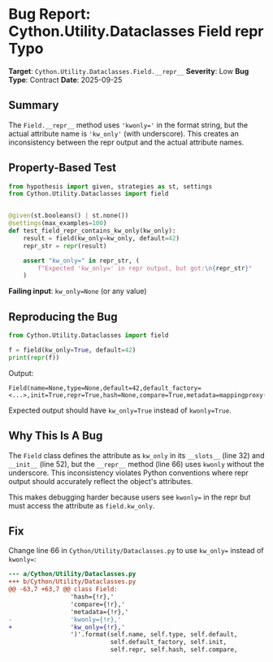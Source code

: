 # Bug Report: Cython.Utility.Dataclasses Field repr Typo

**Target**: `Cython.Utility.Dataclasses.Field.__repr__`
**Severity**: Low
**Bug Type**: Contract
**Date**: 2025-09-25

## Summary

The `Field.__repr__` method uses `'kwonly='` in the format string, but the actual attribute name is `'kw_only'` (with underscore). This creates an inconsistency between the repr output and the actual attribute names.

## Property-Based Test

```python
from hypothesis import given, strategies as st, settings
from Cython.Utility.Dataclasses import field


@given(st.booleans() | st.none())
@settings(max_examples=100)
def test_field_repr_contains_kw_only(kw_only):
    result = field(kw_only=kw_only, default=42)
    repr_str = repr(result)

    assert "kw_only=" in repr_str, (
        f"Expected 'kw_only=' in repr output, but got:\n{repr_str}"
    )
```

**Failing input**: `kw_only=None` (or any value)

## Reproducing the Bug

```python
from Cython.Utility.Dataclasses import field

f = field(kw_only=True, default=42)
print(repr(f))
```

Output:
```
Field(name=None,type=None,default=42,default_factory=<...>,init=True,repr=True,hash=None,compare=True,metadata=mappingproxy({}),kwonly=True,)
```

Expected output should have `kw_only=True` instead of `kwonly=True`.

## Why This Is A Bug

The `Field` class defines the attribute as `kw_only` in its `__slots__` (line 32) and `__init__` (line 52), but the `__repr__` method (line 66) uses `kwonly` without the underscore. This inconsistency violates Python conventions where repr output should accurately reflect the object's attributes.

This makes debugging harder because users see `kwonly=` in the repr but must access the attribute as `field.kw_only`.

## Fix

Change line 66 in `Cython/Utility/Dataclasses.py` to use `kw_only=` instead of `kwonly=`:

```diff
--- a/Cython/Utility/Dataclasses.py
+++ b/Cython/Utility/Dataclasses.py
@@ -63,7 +63,7 @@ class Field:
                 'hash={!r},'
                 'compare={!r},'
                 'metadata={!r},'
-                'kwonly={!r},'
+                'kw_only={!r},'
                 ')'.format(self.name, self.type, self.default,
                            self.default_factory, self.init,
                            self.repr, self.hash, self.compare,
```